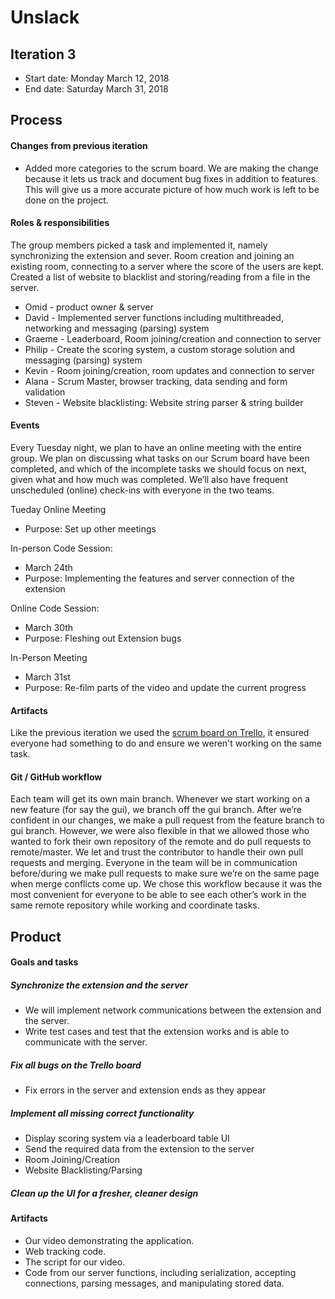 # Unslack

## Iteration 3

 * Start date: Monday March 12, 2018
 * End date: Saturday March 31, 2018

## Process

#### Changes from previous iteration

* Added more categories to the scrum board. We are making the change because it lets us track and document bug fixes in addition to features. This will give us a more accurate picture of how much work is left to be done on the project.

#### Roles & responsibilities

The group members picked a task and implemented it, namely synchronizing the extension and sever. Room creation and joining an existing room, connecting to a server where the score of the users are kept. Created a list of website to blacklist and storing/reading from a file in the server.

* Omid - product owner & server
* David - Implemented server functions including multithreaded, networking and messaging (parsing) system
* Graeme - Leaderboard, Room joining/creation and connection to server
* Philip - Create the scoring system, a custom storage solution and messaging (parsing) system
* Kevin - Room joining/creation, room updates and connection to server
* Alana - Scrum Master, browser tracking, data sending and form validation 
* Steven - Website blacklisting: Website string parser & string builder

#### Events

Every Tuesday night, we plan to have an online meeting with the entire group. We plan on discussing what tasks on our Scrum board have been completed, and which of the incomplete tasks we should focus on next, given what and how much was completed. We’ll also have frequent unscheduled (online) check-ins with everyone in the two teams.

Tueday Online Meeting
- Purpose: Set up other meetings

In-person Code Session: 
- March 24th
- Purpose: Implementing the features and server connection of the extension

Online Code Session: 
- March 30th
- Purpose: Fleshing out Extension bugs

In-Person Meeting
- March 31st
- Purpose: Re-film parts of the video and update the current progress


#### Artifacts

Like the previous iteration we used the [scrum board on Trello](./images/scrumboard2.PNG), it ensured everyone had something to do and ensure we weren't working on the same task.

#### Git / GitHub workflow

Each team will get its own main branch. Whenever we start working on a new feature (for say the gui), we branch off the gui branch. After we’re confident in our changes, we make a pull request from the feature branch to gui branch. However, we were also flexible in that we allowed those who wanted to fork their own repository of the remote and do pull requests to remote/master. We let and trust the contributor to handle their own pull requests and merging. Everyone in the team will be in communication before/during we make pull requests to make sure we’re on the same page when merge conflicts come up. We chose this workflow because it was the most convenient for everyone to be able to see each other’s work in the same remote repository while working and coordinate tasks. 

## Product

#### Goals and tasks

##### Synchronize the extension and the server
* We will implement network communications between the extension and the server.
* Write test cases and test that the extension works and is able to communicate with the server.

##### Fix all bugs on the Trello board
* Fix errors in the server and extension ends as they appear

##### Implement all missing correct functionality
* Display scoring system via a leaderboard table UI
* Send the required data from the extension to the server
* Room Joining/Creation
* Website Blacklisting/Parsing

##### Clean up the UI for a fresher, cleaner design

#### Artifacts

* Our video demonstrating the application.
* Web tracking code.
* The script for our video.
* Code from our server functions, including serialization, accepting connections, parsing messages, and manipulating stored data.
